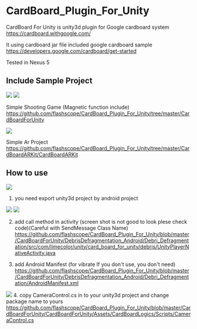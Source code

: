 CardBoard_Plugin_For_Unity
==========================

CardBoard For Unity is unity3d plugin for Google cardboard system
https://cardboard.withgoogle.com/

It using cardboard jar file included google cardboard sample 
https://developers.google.com/cardboard/get-started


Tested in Nexus 5


Include Sample Project
--------------

![](https://github.com/flashscope/CardBoard_Plugin_For_Unity/raw/master/SamplePhoto/debri1.png)
![](https://github.com/flashscope/CardBoard_Plugin_For_Unity/raw/master/SamplePhoto/debri2.png)

Simple Shooting Game (Magnetic function include)
https://github.com/flashscope/CardBoard_Plugin_For_Unity/tree/master/CardBoardForUnity


![](https://github.com/flashscope/CardBoard_Plugin_For_Unity/raw/master/SamplePhoto/ar1.png)

Simple Ar Project
https://github.com/flashscope/CardBoard_Plugin_For_Unity/tree/master/CardBoardARKit/CardBoardARKit


How to use
--------------

![](https://github.com/flashscope/CardBoard_Plugin_For_Unity/raw/master/SamplePhoto/ex00.png)

1. you need export unity3d project by android project



![](https://github.com/flashscope/CardBoard_Plugin_For_Unity/raw/master/SamplePhoto/ex01.png)
![](https://github.com/flashscope/CardBoard_Plugin_For_Unity/raw/master/SamplePhoto/ex02.png)

2. add call method in activity
(screen shot is not good to look plese check code)(Careful with SendMessage Class Name)
https://github.com/flashscope/CardBoard_Plugin_For_Unity/blob/master/CardBoardForUnity/DebrisDefragmentation_Android/Debri_Defragmentation/src/com/limecolor/unity/card_board_for_unity/debris/UnityPlayerNativeActivity.java



3. add Android Manifest (for vibrate If you don't use, you don't need)
https://github.com/flashscope/CardBoard_Plugin_For_Unity/blob/master/CardBoardForUnity/DebrisDefragmentation_Android/Debri_Defragmentation/AndroidManifest.xml



![](https://github.com/flashscope/CardBoard_Plugin_For_Unity/raw/master/SamplePhoto/ex03.png)
4. copy CameraControl.cs in to your unity3d project and change package name to yours
https://github.com/flashscope/CardBoard_Plugin_For_Unity/blob/master/CardBoardForUnity/CardBoardForUnity/Assets/CardBoardLogics/Scripts/CameraControl.cs


